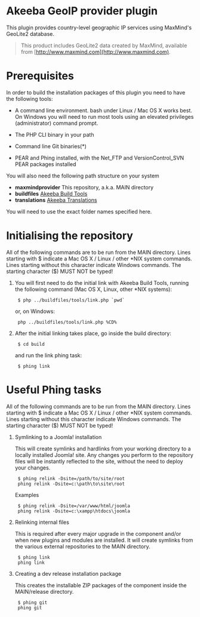 # Akeeba GeoIP provider plugin

This plugin provides country-level geographic IP services using MaxMind's GeoLite2 database.

> This product includes GeoLite2 data created by MaxMind, available from
[http://www.maxmind.com](http://www.maxmind.com).

# Prerequisites

In order to build the installation packages of this plugin you need to have
the following tools:

- A command line environment. bash under Linux / Mac OS X works best. On Windows
  you will need to run most tools using an elevated privileges (administrator)
  command prompt.

- The PHP CLI binary in your path

- Command line Git binaries(*)

- PEAR and Phing installed, with the Net_FTP and VersionControl_SVN PEAR
  packages installed

You will also need the following path structure on your system

- **maxmindprovider**	This repository, a.k.a. MAIN directory
- **buildfiles**		[Akeeba Build Tools](https://github.com/akeeba/buildfiles)
- **translations**      [Akeeba Translations](https://github.com/akeeba/translations)


You will need to use the exact folder names specified here.

# Initialising the repository

All of the following commands are to be run from the MAIN directory. Lines
starting with $ indicate a Mac OS X / Linux / other *NIX system commands. Lines
starting without this character indicate Windows commands. The starting character ($) MUST NOT be typed!

1. You will first need to do the initial link with Akeeba Build Tools, running
   the following command (Mac OS X, Linux, other *NIX systems):

		$ php ../buildfiles/tools/link.php `pwd`

   or, on Windows:

		php ../buildfiles/tools/link.php %CD%

2. After the initial linking takes place, go inside the build directory:

		$ cd build

   and run the link phing task:

		$ phing link

# Useful Phing tasks

All of the following commands are to be run from the MAIN directory. Lines
starting with $ indicate a Mac OS X / Linux / other *NIX system commands. Lines
starting without this character indicate Windows commands. The starting character ($) MUST NOT be typed!

1. Symlinking to a Joomla! installation

   This will create symlinks and hardlinks from your working directory to a
   locally installed Joomla! site. Any changes you perform to the repository
   files will be instantly reflected to the site, without the need to deploy
   your changes.

		$ phing relink -Dsite=/path/to/site/root
		phing relink -Dsite=c:\path\to\site\root

	Examples

		$ phing relink -Dsite=/var/www/html/joomla
		phing relink -Dsite=c:\xampp\htdocs\joomla

2. Relinking internal files

   This is required after every major upgrade in the component and/or when new
   plugins and modules are installed. It will create symlinks from the
   various external repositories to the MAIN directory.

		$ phing link
		phing link

3. Creating a dev release installation package

   This creates the installable ZIP packages of the component inside the
   MAIN/release directory.

		$ phing git
		phing git
